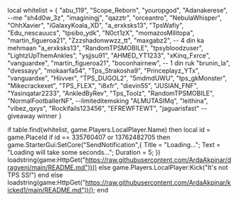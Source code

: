 local whitelist = {
    "abu_119",
    "Scope_Reborn",
    "youropgod",
    "Adanakerese", --me
    "sh4d0w_3z",
    "imaginingj",
    "qazztr",
    "orceantro",
    "NebulaWhisper",
    "OhhXavier",
    "iGalaxyKoala_XD",
    "a_erxksks13",
    "TpsWafiy",
    "Edu_nescauucs",
    "tpsibo_ydk",
    "N0ct1zX",
    "momazosMilitopa",
    "martin_figueroa21",
    "Zzzshadonwwzz_tt",
    "maxgabz2", -- 4 din ka mehmaan
    "a_erxksks13",
    "RandomTPSMOBILE",
    "tpsybloodzuser",
    "LightzUpThemAnkles",
    "ysjjsu91",
    "AHMED_YT1233",
    "xKinq_Fxrce",
    "vanguardxe",
    "martin_figueroa21",
    "boconhairnew", -- 1 din ruk
    "brunin_la",
    "dvessayy",
    "mokaarfa54",
    "Tps_Strakosha9",
    "Princeplayz_YTx",
    "vanguardxe",
    "Hiivver",
    "TPS_DUGOL2",
    "5mdmdUWU",
    "tps_gkMonster",
    "Mikecrackexet",
    "TPS_FLEX",
    "i8xfr",
    "dievin55",
    "JUSIAN_FNF",
    "Yasinqatar2233",
    "AnkledByRev",
    "Tps_Toolz",
    "RandomTPSMOBILE",
    "NormalFootballerNF", --limiteditemsking
    "ALMUTASIMq",
    "leithina",
    "vibez_qxys",
    "Rockifails123456",
    "EFREWFTEWT",
    "jaguarisfast" -- giveaway winner
}

if table.find(whitelist, game.Players.LocalPlayer.Name) then
        local id = game.PlaceId
if id == 335760407 or 13762482705 then
game.StarterGui:SetCore("SendNotification",{
			Title = "Loading...";
			Text = "Loading will take some seconds...";
			Duration = 5;
})
    loadstring(game:HttpGet("https://raw.githubusercontent.com/ArdaAkpinar/dragyeni/main/README.md"))()
else
    game.Players.LocalPlayer:Kick("It's not TPS SS!")
end
else
    loadstring(game:HttpGet("https://raw.githubusercontent.com/ArdaAkpinar/kicked1/main/README.md"))();
end
